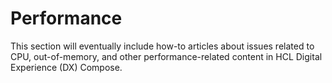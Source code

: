# Performance

This section will eventually include how-to articles about issues related to CPU, out-of-memory, and other performance-related content in HCL Digital Experience (DX) Compose.
